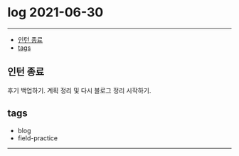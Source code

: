# log 2021-06-30

--------------------------

- [인턴 종료](#인턴-종료)
- [tags](#tags)


## 인턴 종료

후기 백업하기.
계획 정리 및 다시 블로그 정리 시작하기.


## tags
- blog
- field-practice

--------------------------

